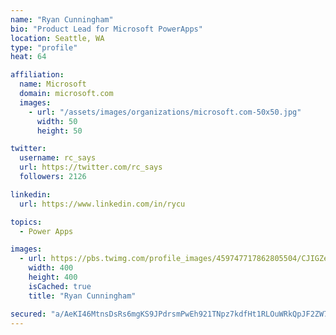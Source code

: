 ```yaml
---
name: "Ryan Cunningham"
bio: "Product Lead for Microsoft PowerApps"
location: Seattle, WA
type: "profile"
heat: 64

affiliation:
  name: Microsoft
  domain: microsoft.com
  images:
    - url: "/assets/images/organizations/microsoft.com-50x50.jpg"
      width: 50
      height: 50

twitter:
  username: rc_says
  url: https://twitter.com/rc_says
  followers: 2126

linkedin:
  url: https://www.linkedin.com/in/rycu

topics:
  - Power Apps

images:
  - url: https://pbs.twimg.com/profile_images/459747717862805504/CJIGZejd_400x400.png
    width: 400
    height: 400
    isCached: true
    title: "Ryan Cunningham"

secured: "a/AeKI46MtnsDsRs6mgKS9JPdrsmPwEh921TNpz7kdfHt1RLOuWRkQpJF2ZW7FbTB/n/45Zx9sxX/CYkIZYau4MuEDnySQbtQE2sfjxYbJOnrBJFeErjo/yQPZPRu0bKITaPpQ7BKmFRy0nXUXPh2zj1u/B/LNz85kJbcUzqmGtt9+vy+iGbzrUCZwiiU040qcVk5FTd2H8m8+ZC2AGEvTgD31iqGRrUjAEhwhbbOwSMjWNJ+7fcn8kzAKy0/pJIcU82iHnD9Fp1zlk9LAjgQoF5L+Cvl3q2jCOU9fOn6Zu+npcBm3Iw+RO1fdzk2zhrO5bWUfLjjqB/NIBMkUwoA+B0lEJqgqIICDAxzCOHdOpqL1rseNtI68pkp/NbUpHFLX+sdF4gLLXknBKfN8leMMvuB1rSNJv/XzyjlylRLbw=;4iy6+ybvhdIQl8SsUy2p1A=="
---
```


